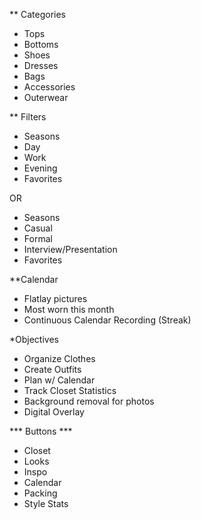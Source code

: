 ** Categories
- Tops
- Bottoms
- Shoes
- Dresses
- Bags
- Accessories
- Outerwear

** Filters
- Seasons
- Day
- Work
- Evening
- Favorites

OR

- Seasons
- Casual
- Formal
- Interview/Presentation
- Favorites

**Calendar
- Flatlay pictures
- Most worn this month
- Continuous Calendar Recording (Streak)

*Objectives
- Organize Clothes
- Create Outfits
- Plan w/ Calendar
- Track Closet Statistics
- Background removal for photos
- Digital Overlay

*** Buttons ***
- Closet
- Looks
- Inspo
- Calendar
- Packing
- Style Stats